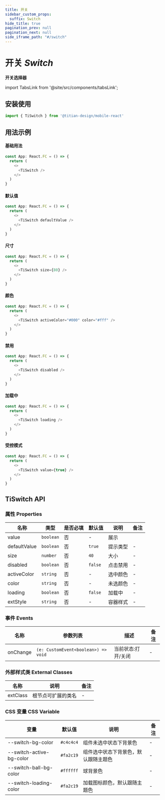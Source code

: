 ```yaml
---
title: 开关
sidebar_custom_props:
  suffix: Switch
hide_title: true
pagination_prev: null
pagination_next: null
side_iframe_path: "#/switch"
---
```


# 开关 _Switch_
**开关选择器**

import TabsLink from '@site/src/components/tabsLink';

<TabsLink id="tiswitch-api" />

## 安装使用
```typescript showLineNumbers
import { TiSwitch } from '@titian-design/mobile-react'
```

## 用法示例

#### 基础用法
```typescript tsx showLineNumbers
const App: React.FC = () => {
  return (
    <>
      <TiSwitch />
    </>
  )
}
```
#### 默认值
```typescript tsx showLineNumbers
const App: React.FC = () => {
  return (
    <>
      <TiSwitch defaultValue />
    </>
  )
}
```
#### 尺寸
```typescript tsx showLineNumbers
const App: React.FC = () => {
  return (
    <>
      <TiSwitch size={80} />
    </>
  )
}
```
#### 颜色
```typescript tsx showLineNumbers
const App: React.FC = () => {
  return (
    <>
      <TiSwitch activeColor="#000" color="#fff" />
    </>
  )
}
```
#### 禁用
```typescript tsx showLineNumbers
const App: React.FC = () => {
  return (
    <>
      <TiSwitch disabled />
    </>
  )
}
```
#### 加载中
```typescript tsx showLineNumbers
const App: React.FC = () => {
  return (
    <>
      <TiSwitch loading />
    </>
  )
}
```

#### 受控模式
```typescript tsx showLineNumbers
const App: React.FC = () => {
  return (
    <>
      <TiSwitch value={true} />
    </>
  )
}
```
## TiSwitch API
### 属性 **Properties**

| 名称         | 类型      | 是否必填 | 默认值 | 说明     | 备注 |
| ------------ | --------- | -------- | ------ | -------- | ---- |
| value        | `boolean` | 否       | -      | 展示     |      |
| defaultValue | `boolean` | 否       | `true`   | 提示类型 | -    |
| size         | `number`  | 否       | `40`     | 大小     | -    |
| disabled     | `boolean` | 否       | `false`  | 点击禁用 | -    |
| activeColor  | `string`  | 否       | -     | 选中颜色 | -    |
| color        | `string`  | 否       | -     | 未选颜色 | -    |
| loading      | `boolean` | 否       | `false`  | 加载中   | -    |
| extStyle     | `string`  | 否       | -     | 容器样式 | -    |

### 事件 **Events**

| 名称     | 参数列表 | 描述             | 备注 |
| -------- | -------- | ---------------- | ---- |
| onChange | `(e: CustomEvent<boolean>) => void`   | 当前状态:打开/关闭 | -    |

### 外部样式类 **External Classes**

| 名称     | 说明               | 备注 |
| -------- | ------------------ | ---- |
| extClass | 根节点可扩展的类名 | -    |

### CSS 变量 **CSS Variable**

| 变量 | 默认值 | 说明 | 备注 |
| ---- | ------ | ---- | ---- |
| --switch-bg-color        | `#c4c4c4` |  组件未选中状态下背景色 | -    |
| --switch-active-bg-color | `#fa2c19` | 组件选中状态下背景色，默认跟随主题色   | -    |
| --switch-ball-bg-color   | `#ffffff` | 球背景色               | -    |
| --switch-loading-color   | `#fa2c19` | 加载图标颜色，默认跟随主题色              | -    |


